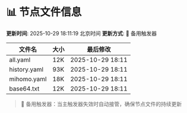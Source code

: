# 📊 节点文件信息

**更新时间**: 2025-10-29 18:11:19 北京时间
**更新方式**: 🔄 备用触发器

| 文件名 | 大小 | 最后修改 |
|--------|------|----------|
| all.yaml | 12K | 2025-10-29 18:11 |
| history.yaml | 93K | 2025-10-29 18:11 |
| mihomo.yaml | 18K | 2025-10-29 18:11 |
| base64.txt | 12K | 2025-10-29 18:11 |

> 🔄 备用触发器：当主触发器失效时自动接管，确保节点文件的持续更新
